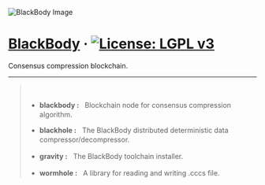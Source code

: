 ![BlackBody Image](https://i.ibb.co/4J0FkRr/crowdimage.png)

# [BlackBody]() &middot; [![License: LGPL v3](https://img.shields.io/badge/License-LGPL%20v3-blue.svg)](https://github.com/blackbody-foundation/blackbody/blob/main/LICENSE)


Consensus compression blockchain.

---

> ㅤ
>
> - **blackbody :** &nbsp; Blockchain node for consensus compression algorithm.  ㅤ
>  
> - **blackhole :** &nbsp; The BlackBody distributed deterministic data compressor/decompressor.  ㅤ
>
> - **gravity :** &nbsp; The BlackBody toolchain installer.  ㅤ
>
> - **wormhole :** &nbsp; A library for reading and writing .cccs file.    ㅤ
>   ㅤ
>   ㅤ
